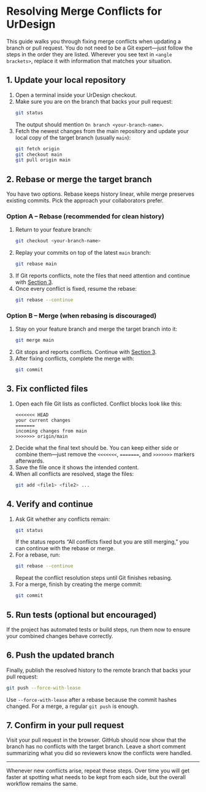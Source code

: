 # Resolving Merge Conflicts for UrDesign

This guide walks you through fixing merge conflicts when updating a branch or
pull request. You do not need to be a Git expert—just follow the steps in the
order they are listed. Wherever you see text in `<angle brackets>`, replace it
with information that matches your situation.

## 1. Update your local repository

1. Open a terminal inside your UrDesign checkout.
2. Make sure you are on the branch that backs your pull request:
   ```bash
   git status
   ```
   The output should mention `On branch <your-branch-name>`.
3. Fetch the newest changes from the main repository and update your local
   copy of the target branch (usually `main`):
   ```bash
   git fetch origin
   git checkout main
   git pull origin main
   ```

## 2. Rebase or merge the target branch

You have two options. Rebase keeps history linear, while merge preserves
existing commits. Pick the approach your collaborators prefer.

### Option A – Rebase (recommended for clean history)

1. Return to your feature branch:
   ```bash
   git checkout <your-branch-name>
   ```
2. Replay your commits on top of the latest `main` branch:
   ```bash
   git rebase main
   ```
3. If Git reports conflicts, note the files that need attention and continue
   with [Section 3](#3-fix-conflicted-files).
4. Once every conflict is fixed, resume the rebase:
   ```bash
   git rebase --continue
   ```

### Option B – Merge (when rebasing is discouraged)

1. Stay on your feature branch and merge the target branch into it:
   ```bash
   git merge main
   ```
2. Git stops and reports conflicts. Continue with [Section 3](#3-fix-conflicted-files).
3. After fixing conflicts, complete the merge with:
   ```bash
   git commit
   ```

## 3. Fix conflicted files

1. Open each file Git lists as conflicted. Conflict blocks look like this:
   ```
   <<<<<<< HEAD
   your current changes
   =======
   incoming changes from main
   >>>>>>> origin/main
   ```
2. Decide what the final text should be. You can keep either side or combine
   them—just remove the `<<<<<<<`, `=======`, and `>>>>>>>` markers afterwards.
3. Save the file once it shows the intended content.
4. When all conflicts are resolved, stage the files:
   ```bash
   git add <file1> <file2> ...
   ```

## 4. Verify and continue

1. Ask Git whether any conflicts remain:
   ```bash
   git status
   ```
   If the status reports “All conflicts fixed but you are still merging,” you
   can continue with the rebase or merge.
2. For a rebase, run:
   ```bash
   git rebase --continue
   ```
   Repeat the conflict resolution steps until Git finishes rebasing.
3. For a merge, finish by creating the merge commit:
   ```bash
   git commit
   ```

## 5. Run tests (optional but encouraged)

If the project has automated tests or build steps, run them now to ensure your
combined changes behave correctly.

## 6. Push the updated branch

Finally, publish the resolved history to the remote branch that backs your pull
request:
```bash
git push --force-with-lease
```
Use `--force-with-lease` after a rebase because the commit hashes changed. For a
merge, a regular `git push` is enough.

## 7. Confirm in your pull request

Visit your pull request in the browser. GitHub should now show that the branch
has no conflicts with the target branch. Leave a short comment summarizing what
you did so reviewers know the conflicts were handled.

---

Whenever new conflicts arise, repeat these steps. Over time you will get faster
at spotting what needs to be kept from each side, but the overall workflow
remains the same.
